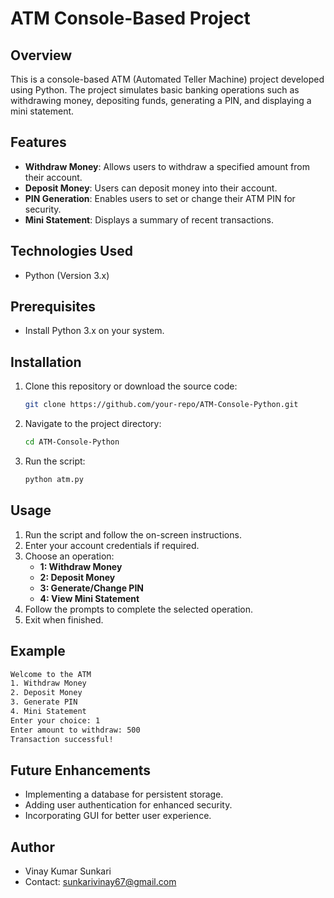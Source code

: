 # ATM Console-Based Project

## Overview
This is a console-based ATM (Automated Teller Machine) project developed using Python. The project simulates basic banking operations such as withdrawing money, depositing funds, generating a PIN, and displaying a mini statement.

## Features
- **Withdraw Money**: Allows users to withdraw a specified amount from their account.
- **Deposit Money**: Users can deposit money into their account.
- **PIN Generation**: Enables users to set or change their ATM PIN for security.
- **Mini Statement**: Displays a summary of recent transactions.

## Technologies Used
- Python (Version 3.x)

## Prerequisites
- Install Python 3.x on your system.

## Installation
1. Clone this repository or download the source code:
   ```sh
   git clone https://github.com/your-repo/ATM-Console-Python.git
   ```
2. Navigate to the project directory:
   ```sh
   cd ATM-Console-Python
   ```
3. Run the script:
   ```sh
   python atm.py
   ```

## Usage
1. Run the script and follow the on-screen instructions.
2. Enter your account credentials if required.
3. Choose an operation:
   - **1: Withdraw Money**
   - **2: Deposit Money**
   - **3: Generate/Change PIN**
   - **4: View Mini Statement**
4. Follow the prompts to complete the selected operation.
5. Exit when finished.

## Example
```sh
Welcome to the ATM
1. Withdraw Money
2. Deposit Money
3. Generate PIN
4. Mini Statement
Enter your choice: 1
Enter amount to withdraw: 500
Transaction successful!
```

## Future Enhancements
- Implementing a database for persistent storage.
- Adding user authentication for enhanced security.
- Incorporating GUI for better user experience.



## Author
- Vinay Kumar Sunkari
- Contact: sunkarivinay67@gmail.com

